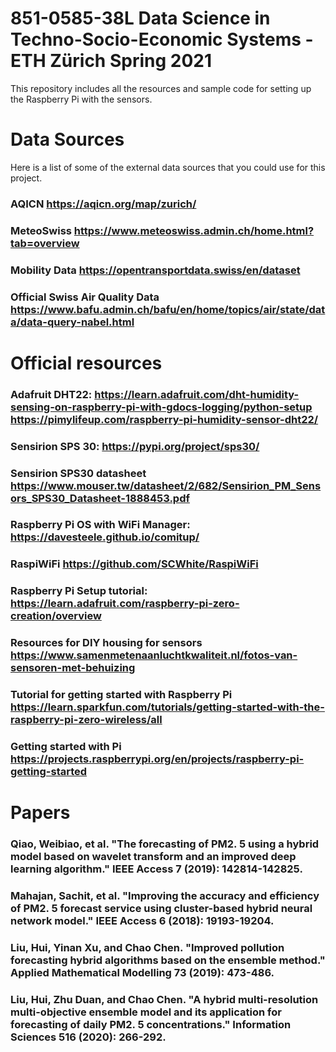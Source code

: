 # 851-0585-38L Data Science in Techno-Socio-Economic Systems - ETH Zürich Spring 2021

This repository includes all the resources and sample code for setting up the Raspberry Pi with the sensors.

# Data Sources

Here is a list of some of the external data sources that you could use for this project. 

### AQICN https://aqicn.org/map/zurich/
### MeteoSwiss https://www.meteoswiss.admin.ch/home.html?tab=overview
### Mobility Data https://opentransportdata.swiss/en/dataset
### Official Swiss Air Quality Data https://www.bafu.admin.ch/bafu/en/home/topics/air/state/data/data-query-nabel.html

# Official resources

### Adafruit DHT22: https://learn.adafruit.com/dht-humidity-sensing-on-raspberry-pi-with-gdocs-logging/python-setup https://pimylifeup.com/raspberry-pi-humidity-sensor-dht22/
### Sensirion SPS 30: https://pypi.org/project/sps30/
### Sensirion SPS30 datasheet https://www.mouser.tw/datasheet/2/682/Sensirion_PM_Sensors_SPS30_Datasheet-1888453.pdf
### Raspberry Pi OS with WiFi Manager: https://davesteele.github.io/comitup/
### RaspiWiFi https://github.com/SCWhite/RaspiWiFi
### Raspberry Pi Setup tutorial: https://learn.adafruit.com/raspberry-pi-zero-creation/overview
### Resources for DIY housing for sensors https://www.samenmetenaanluchtkwaliteit.nl/fotos-van-sensoren-met-behuizing
### Tutorial for getting started with Raspberry Pi https://learn.sparkfun.com/tutorials/getting-started-with-the-raspberry-pi-zero-wireless/all
### Getting started with Pi https://projects.raspberrypi.org/en/projects/raspberry-pi-getting-started


# Papers

### Qiao, Weibiao, et al. "The forecasting of PM2. 5 using a hybrid model based on wavelet transform and an improved deep learning algorithm." IEEE Access 7 (2019): 142814-142825.
### Mahajan, Sachit, et al. "Improving the accuracy and efficiency of PM2. 5 forecast service using cluster-based hybrid neural network model." IEEE Access 6 (2018): 19193-19204.
### Liu, Hui, Yinan Xu, and Chao Chen. "Improved pollution forecasting hybrid algorithms based on the ensemble method." Applied Mathematical Modelling 73 (2019): 473-486.
### Liu, Hui, Zhu Duan, and Chao Chen. "A hybrid multi-resolution multi-objective ensemble model and its application for forecasting of daily PM2. 5 concentrations." Information Sciences 516 (2020): 266-292.

